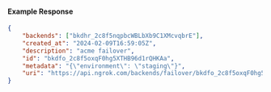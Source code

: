 <!-- Code generated for API Clients. DO NOT EDIT. -->

#### Example Response

```json
{
	"backends": ["bkdhr_2c8f5nqpbcWBLbXb9C1XMcvqbrE"],
	"created_at": "2024-02-09T16:59:05Z",
	"description": "acme failover",
	"id": "bkdfo_2c8f5oxqF0hg5XTHB96d1rQHKAa",
	"metadata": "{\"environment\": \"staging\"}",
	"uri": "https://api.ngrok.com/backends/failover/bkdfo_2c8f5oxqF0hg5XTHB96d1rQHKAa"
}
```
